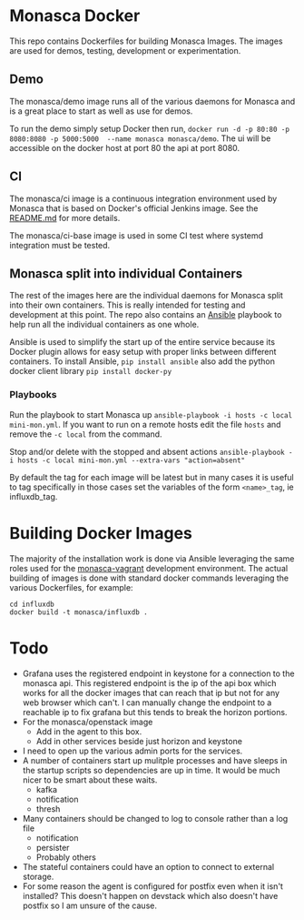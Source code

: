 # Monasca Docker
This repo contains Dockerfiles for building Monasca Images. The images are used for demos, testing, development or experimentation.

## Demo
The monasca/demo image runs all of the various daemons for Monasca and is a great place to start as well as use for demos.

To run the demo simply setup Docker then run, `docker run -d -p 80:80 -p 8080:8080 -p 5000:5000  --name monasca monasca/demo`. The ui will be accessible on the docker host at port 80 the api at port 8080.

## CI
The monasca/ci image is a continuous integration environment used by Monasca that is based on Docker's official Jenkins image.
See the [README.md](blob/master/ci/README.md) for more details.

The monasca/ci-base image is used in some CI test where systemd integration must be tested.

## Monasca split into individual Containers
The rest of the images here are the individual daemons for Monasca split into their own containers. This is really intended for testing and
development at this point. The repo also contains an [Ansible](http://www.ansible.com) playbook to help run all the individual containers as one whole.

Ansible is used to simplify the start up of the entire service because its Docker plugin allows for easy setup with proper links between different containers.
To install Ansible, `pip install ansible` also add the python docker client library `pip install docker-py`

### Playbooks
Run the playbook to start Monasca up `ansible-playbook -i hosts -c local mini-mon.yml`.
If you want to run on a remote hosts edit the file `hosts` and remove the `-c local` from the command.

Stop and/or delete with the stopped and absent actions `ansible-playbook -i hosts -c local mini-mon.yml --extra-vars "action=absent"`

By default the tag for each image will be latest but in many cases it is useful to tag specifically in those cases set the variables of the form
`<name>_tag`, ie influxdb_tag.

# Building Docker Images
The majority of the installation work is done via Ansible leveraging the same roles used for the
[monasca-vagrant](https://github.com/stackforge/monasca-vagrant) development environment.
The actual building of images is done with standard docker commands leveraging the various Dockerfiles, for example:

    cd influxdb
    docker build -t monasca/influxdb .

# Todo
- Grafana uses the registered endpoint in keystone for a connection to the monasca api. This registered endpoint is the ip of the api box which works
  for all the docker images that can reach that ip but not for any web browser which can't. I can manually change the endpoint to a reachable ip to
  fix grafana but this tends to break the horizon portions.
- For the monasca/openstack image
  - Add in the agent to this box.
  - Add in other services beside just horizon and keystone
- I need to open up the various admin ports for the services.
- A number of containers start up mulitple processes and have sleeps in the startup scripts so dependencies are up in time. It would be much nicer
  to be smart about these waits.
  - kafka
  - notification
  - thresh
- Many containers should be changed to log to console rather than a log file
  - notification
  - persister
  - Probably others
- The stateful containers could have an option to connect to external storage.
- For some reason the agent is configured for postfix even when it isn't installed? This doesn't happen on devstack which also
  doesn't have postfix so I am unsure of the cause.
